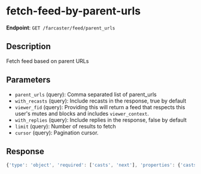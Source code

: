# fetch-feed-by-parent-urls

**Endpoint**: `GET /farcaster/feed/parent_urls`

## Description
Fetch feed based on parent URLs

## Parameters
- `parent_urls` (query): Comma separated list of parent_urls
- `with_recasts` (query): Include recasts in the response, true by default
- `viewer_fid` (query): Providing this will return a feed that respects this user's mutes and blocks and includes `viewer_context`.
- `with_replies` (query): Include replies in the response, false by default
- `limit` (query): Number of results to fetch
- `cursor` (query): Pagination cursor.

## Response
```typescript
{'type': 'object', 'required': ['casts', 'next'], 'properties': {'casts': {'type': 'array', 'items': {'$ref': '#/components/schemas/CastWithInteractions'}}, 'next': {'$ref': '#/components/schemas/NextCursor'}}}
```

